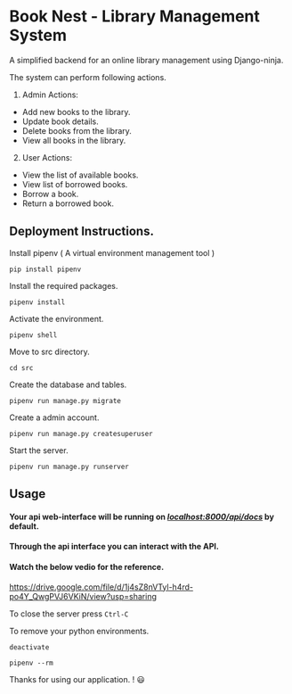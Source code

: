 # Book Nest - Library Management System

A simplified backend for an online library management using Django-ninja.

The system can perform following actions.

1. Admin Actions:
- Add new books to the library.
- Update book details.
- Delete books from the library.
- View all books in the library.

2. User Actions:
- View the list of available books.
- View list of borrowed books.
- Borrow a book.
- Return a borrowed book.


## Deployment Instructions.

Install pipenv ( A virtual environment management tool )
```
pip install pipenv
```
Install the required packages.

```
pipenv install
```
Activate the environment.
```
pipenv shell
```
Move to src directory.

```
cd src
```
Create the database and tables.
```
pipenv run manage.py migrate
```
Create a admin account.
```
pipenv run manage.py createsuperuser
```
Start the server.
```
pipenv run manage.py runserver
```

## Usage

####  Your api web-interface will be running on *[localhost:8000/api/docs](http://127.0.0.1:5000/api/docs)*  by default.

#### Through the api interface you can interact with the API.

#### Watch the below vedio for the reference.
https://drive.google.com/file/d/1j4sZ8nVTyl-h4rd-po4Y_QwgPVJ6VKiN/view?usp=sharing



To close the server press `Ctrl-C` 

To remove your python environments.
```
deactivate
```
```
pipenv --rm
```

Thanks for using our application. ! :smiley: